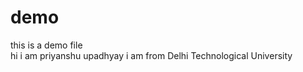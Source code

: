 # demo
this is a demo file
<br>
hi i am priyanshu upadhyay
i am from Delhi Technological University
